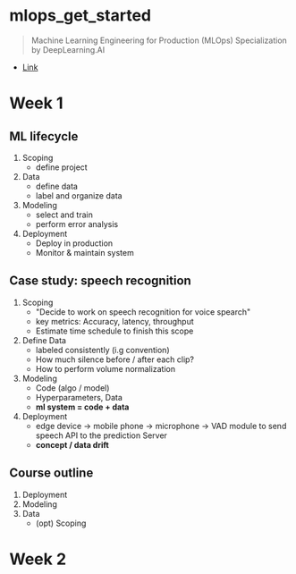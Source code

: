 # mlops_get_started
> Machine Learning Engineering for Production (MLOps) Specialization by DeepLearning.AI

- [Link](https://www.coursera.org/specializations/machine-learning-engineering-for-production-mlops#courses)

# Week 1

## ML lifecycle

1. Scoping
    - define project
2. Data
    - define data
    - label and organize data
3. Modeling
    - select and train
    - perform error analysis
4. Deployment
    - Deploy in production
    - Monitor & maintain system

## Case study: speech recognition

1. Scoping
    - "Decide to work on speech recognition for voice spearch"
    - key metrics: Accuracy, latency, throughput
    - Estimate time schedule to finish this scope
2. Define Data
    - labeled consistently (i.g convention)
    - How much silence before / after each clip?
    - How to perform volume normalization
3. Modeling
    - Code (algo / model)
    - Hyperparameters, Data
    - **ml system = code + data**
4. Deployment
    - edge device -> mobile phone -> microphone -> VAD module to send speech API to the prediction Server
    - **concept / data drift**

## Course outline

1. Deployment
2. Modeling
3. Data
    - (opt) Scoping

# Week 2
